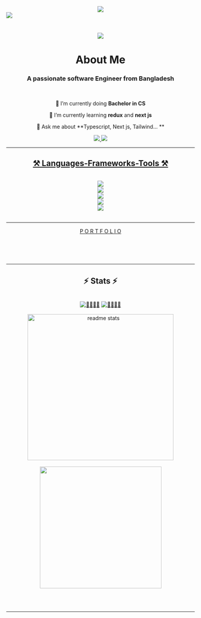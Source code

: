 <div align="center">
    
<img align="center" src="https://user-images.githubusercontent.com/74038190/212748830-4c709398-a386-4761-84d7-9e10b98fbe6e.gif" />
</div>
<img align="center" src="https://visitor-badge.laobi.icu/badge?page_id=jonayeds.jonayeds" />

<h1 align="center">
    <img src="https://readme-typing-svg.herokuapp.com?font=Caveat&size=45&duration=3000&pause=100&color=FFFFFF&background=0D1117FF&center=true&vCenter=true&multiline=true&random=false&width=500&height=150&lines=Welcome%2C+Fellow+<coders/>;I'm+Sajjad+Jonayed" />
</h1>
    <h1 align="center">About Me</h1>
<h3 align="center">A passionate software Engineer from Bangladesh</h3>

<br/>

<div align="center">
 
 🔭 I’m currently doing **Bachelor in CS**
 
 🌱 I’m currently learning **redux** and **next js**

💬 Ask me about **Typescript, Next js, Tailwind... **


 </div>

 
<div align="center" > 
  <a href="mailto:sajjadjonayed@gmail.com">
    <img src="https://img.shields.io/badge/Gmail-333333?style=for-the-badge&logo=gmail&logoColor=red" />
  </a>
  <a href="https://www.linkedin.com/in/sajjad-jonayed/" >
    <img src="https://img.shields.io/badge/LinkedIn-0077B5?style=for-the-badge&logo=linkedin&logoColor=white" target="_blank" />
<!--   </a>
  <a href="https://salesp07.github.io" target="_blank">
     <img src="https://img.shields.io/badge/Portfolio-FF5722?style=for-the-badge&logo=todoist&logoColor=white" target="_blank" /> <!-- sqlite, safari, google-chrome are other good icon options 
  </a> -->
</div>

 <hr/>
 
<h2 align="center">⚒️ Languages-Frameworks-Tools ⚒️</h2>
<br/>
<div align="center">
  <img src="https://skillicons.dev/icons?i=express,github" /><br>
    <img src="https://skillicons.dev/icons?i=html,css,java" /><br>
    <img src="https://skillicons.dev/icons?i=mongodb,react,javascript,firebase,mui" /><br>
  <img src="https://skillicons.dev/icons?i=tailwind,c,git" /><br>
  <img src="https://skillicons.dev/icons?i=vscode,nextjs" /><br>
</div>


<br/>
<hr/>
 <div align="center" >
     <a  href="https://portfolio-e294f.firebaseapp.com/" > P O R T F O L I O
</a>
 </div>
  
  <br/><br/><br/>
</div>

<hr/>

<h2 align="center">⚡ Stats ⚡</h2>
<br>



 <div align=center>
    <a href="https://git.io/streak-stats"><img src="https://github-profile-summary-cards.vercel.app/api/cards/profile-details?username=jonayeds&theme=vue-dark&include_all_commits=true&count_private=true&show_icons=true" alt="🏃🏼‍♂️‍➡️" /></a> 
<a href="https://git.io/streak-stats"><img src="https://github-readme-streak-stats.herokuapp.com?user=jonayeds&type=png&theme=vue-dark" alt="🏃🏼‍♂️‍➡️" /></a>
<br/>
<br/>
  <img width=390 src="https://github-readme-stats.vercel.app/api?username=jonayeds&count_private=true&show_icons=true&theme=vue-dark&rank_icon=github&border_radius=10" alt="readme stats" />
  <br/>
<br/>
  
  <img width=325 align="center" src="https://github-readme-stats.vercel.app/api/top-langs/?username=jonayeds&theme=vue-dark&hide_border=false&include_all_commits=true&count_private=true&layout=compact" />
</div> 


<br/><br/>

<hr/>

<br/>


<br/>
